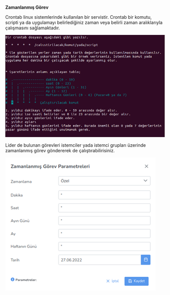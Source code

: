 **Zamanlanmış Görev**

Crontab linux sistemlerinde kullanılan bir servistir. Crontab bir komutu, scripti ya da uygulamayı belirlediğiniz 
zaman veya belirli zaman aralıklarıyla çalışmasını sağlamaktadır.

[![Istemci Grup Yonetimi](../computerManagement/images/crontabDoc.png)](../computerManagement/images/crontabDoc.png)

Lider de bulunan görevleri istemciler yada istemci grupları üzerinde zamanlanmış görev 
göndererek de çalıştırabilirisiniz.

[![Istemci Grup Yonetimi](../computerManagement/images/crontabMenu.png)](../computerManagement/images/crontabMenu.png)


<link href=/lider3.0/assets/style.css rel=stylesheet></link>
